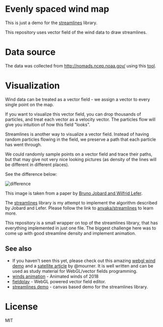 # Evenly spaced wind map

This is just a demo for the [streamlines](https://github.com/anvaka/streamlines) library.

This repository uses vector field of the wind data to draw streamlines.

# Data source

The data was collected from http://nomads.ncep.noaa.gov/ using this [tool](https://github.com/mapbox/webgl-wind/blob/master/data/download.sh).

# Visualization

Wind data can be treated as a vector field - we assign a vector to every single point on the map.

If you want to visualize this vector field, you can drop thousands of particles, and treat each vector
as a velocity vector. The particles flow will give you intuition of how this field "looks".

Streamlines is another way to visualize a vector field. Instead of having random particles flowing in
the field, we preserve a path that each particle has went through.

We could randomly sample points on a vector field and trace their paths, but that may give not very nice
looking pictures (as density of the lines will be different in different places).

See the difference below:

![difference](https://i.imgur.com/H55ojsq.png)

This image is taken from a paper by [Bruno Jobard and Wilfrid Lefer](http://web.cs.ucdavis.edu/~ma/SIGGRAPH02/course23/notes/papers/Jobard.pdf).

The [streamlines](https://github.com/anvaka/streamlines) library is my attempt to implement the algorithm
described by Jobard and Lefer. Please follow the link to [anvaka/streamlines](https://github.com/anvaka/streamlines) to
learn more.

This repository is a small wrapper on top of the streamlines library, that has everything implemented in just one file.
The biggest challenge here was to come up with good streamline density and implement animation.

## See also

* If you haven't seen this yet, please check out this amazing [webgl wind demo](https://mapbox.github.io/webgl-wind/demo/) and
a [satellite article](https://blog.mapbox.com/how-i-built-a-wind-map-with-webgl-b63022b5537f) by @mourner. It is well written
and can be used as study material for WebGL/vector fields programming.
* [winds animation](https://github.com/anvaka/winvelviz) - Animated winds of 2018
* [fieldplay](https://anvaka.github.io/fieldplay/) - WebGL powered vector field editor.
* [streamlines demo](https://anvaka.github.io/streamlines/) - canvas based demo for the streamlines library.

# License
MIT
